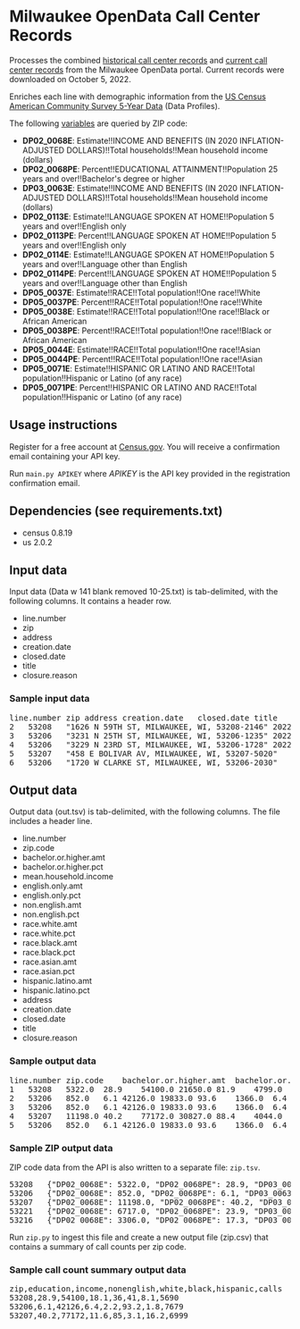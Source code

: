 # Milwaukee OpenData Call Center Records

Processes the combined [historical call center records](https://data.milwaukee.gov/dataset/callcenterdatahistorical)
and [current call center records](https://data.milwaukee.gov/dataset/callcenterdatacurrent) from the Milwaukee OpenData portal. Current records were downloaded on October 5, 2022.

Enriches each line with demographic information from the [US Census American Community Survey 5-Year Data](https://www.census.gov/data/developers/data-sets/acs-5year.html) (Data Profiles).

The following [variables](https://api.census.gov/data/2020/acs/acs5/profile/variables.html) are queried by ZIP code:

- **DP02_0068E**:  Estimate!!INCOME AND BENEFITS (IN 2020 INFLATION-ADJUSTED DOLLARS)!!Total households!!Mean household income (dollars)
- **DP02_0068PE**:  Percent!!EDUCATIONAL ATTAINMENT!!Population 25 years and over!!Bachelor's degree or higher
- **DP03_0063E**:  Estimate!!INCOME AND BENEFITS (IN 2020 INFLATION-ADJUSTED DOLLARS)!!Total households!!Mean household income (dollars)
- **DP02_0113E**:  Estimate!!LANGUAGE SPOKEN AT HOME!!Population 5 years and over!!English only
- **DP02_0113PE**:  Percent!!LANGUAGE SPOKEN AT HOME!!Population 5 years and over!!English only
- **DP02_0114E**:  	Estimate!!LANGUAGE SPOKEN AT HOME!!Population 5 years and over!!Language other than English
- **DP02_0114PE**:  Percent!!LANGUAGE SPOKEN AT HOME!!Population 5 years and over!!Language other than English
- **DP05_0037E**:  Estimate!!RACE!!Total population!!One race!!White
- **DP05_0037PE**:  Percent!!RACE!!Total population!!One race!!White
- **DP05_0038E**:  Estimate!!RACE!!Total population!!One race!!Black or African American
- **DP05_0038PE**:  Percent!!RACE!!Total population!!One race!!Black or African American
- **DP05_0044E**:  Estimate!!RACE!!Total population!!One race!!Asian
- **DP05_0044PE**:  Percent!!RACE!!Total population!!One race!!Asian
- **DP05_0071E**:  Estimate!!HISPANIC OR LATINO AND RACE!!Total population!!Hispanic or Latino (of any race)
- **DP05_0071PE**:  Percent!!HISPANIC OR LATINO AND RACE!!Total population!!Hispanic or Latino (of any race)


## Usage instructions
Register for a free account at [Census.gov](https://api.census.gov/data/key_signup.html). You will receive a confirmation email containing your API key. 

Run `main.py APIKEY` where *APIKEY* is the API key provided in the registration confirmation email.

## Dependencies (see requirements.txt)
- census 0.8.19
- us 2.0.2

## Input data
Input data (Data  w 141 blank removed 10-25.txt) is tab-delimited, with the following columns. It contains a header row.

- line.number
- zip
- address
- creation.date
- closed.date
- title
- closure.reason

### Sample input data

<pre>
line.number	zip	address	creation.date	closed.date	title	closure.reason
2	53208	"1626 N 59TH ST, MILWAUKEE, WI, 53208-2146"	2022-09-27T00:00:00Z	2022-09-27T00:00:00Z	Broken Branch Down - Not Blocking	"Windstorm damage. Several large branches down. Stacked on boulevard in two piles, about 3 cu/yds"
3	53206	"3231 N 25TH ST, MILWAUKEE, WI, 53206-1235"	2022-09-27T00:00:00Z		Scattered Litter and Debris on Private Property	NEXT TO GARBAGE CARTS
4	53206	"3229 N 23RD ST, MILWAUKEE, WI, 53206-1728"	2022-09-27T00:00:00Z		Scattered Litter and Debris on Private Property	NEXT GARBAGFE CARTS
5	53207	"458 E BOLIVAR AV, MILWAUKEE, WI, 53207-5020"	2022-09-27T00:00:00Z		Weeds and Tall Grass Complaint	Rear
6	53206	"1720 W CLARKE ST, MILWAUKEE, WI, 53206-2030"	2022-09-27T00:00:00Z		Garbage Cart: No Cart	Single home. Always had 2 carts
</pre>


## Output data
Output data (out.tsv) is tab-delimited, with the following columns. The file includes a header line.

- line.number
- zip.code
- bachelor.or.higher.amt
- bachelor.or.higher.pct
- mean.household.income
- english.only.amt
- english.only.pct
- non.english.amt
- non.english.pct
- race.white.amt
- race.white.pct
- race.black.amt
- race.black.pct
- race.asian.amt
- race.asian.pct
- hispanic.latino.amt
- hispanic.latino.pct
- address
- creation.date
- closed.date
- title
- closure.reason

### Sample output data

<pre>
line.number	zip.code	bachelor.or.higher.amt	bachelor.or.higher.pct	mean.household.income	english.only.amt	english.only.pct	non.english.amt	non.english.pct	race.white.amt	race.white.pct	race.black.amt	race.black.pct	race.asian.amt	race.asian.pct	hispanic.latino.amt	hispanic.latino.pct	address	creation.date	closed.date	title	closure.reason
1	53208	5322.0	28.9	54100.0	21650.0	81.9	4799.0	18.1	10500.0	36.0	11978.0	41.0	3685.0	12.6	29205.0	29205.0	1626 N 59TH ST, MILWAUKEE, WI, 53208-2146	2022-09-27T00:00:00Z	2022-09-27T00:00:00Z	Broken Branch Down - Not Blocking	Windstorm damage. Several large branches down. Stacked on boulevard in two piles, about 3 cu/yds
2	53206	852.0	6.1	42126.0	19833.0	93.6	1366.0	6.4	526.0	2.2	22017.0	93.2	242.0	1.0	23612.0	23612.0	3231 N 25TH ST, MILWAUKEE, WI, 53206-1235	2022-09-27T00:00:00Z		Scattered Litter and Debris on Private Property	NEXT TO GARBAGE CARTS
3	53206	852.0	6.1	42126.0	19833.0	93.6	1366.0	6.4	526.0	2.2	22017.0	93.2	242.0	1.0	23612.0	23612.0	3229 N 23RD ST, MILWAUKEE, WI, 53206-1728	2022-09-27T00:00:00Z		Scattered Litter and Debris on Private Property	NEXT GARBAGFE CARTS
4	53207	11198.0	40.2	77172.0	30827.0	88.4	4044.0	11.6	31551.0	85.0	1140.0	3.1	401.0	1.1	37103.0	37103.0	458 E BOLIVAR AV, MILWAUKEE, WI, 53207-5020	2022-09-27T00:00:00Z		Weeds and Tall Grass Complaint	Rear
5	53206	852.0	6.1	42126.0	19833.0	93.6	1366.0	6.4	526.0	2.2	22017.0	93.2	242.0	1.0	23612.0	23612.0	1720 W CLARKE ST, MILWAUKEE, WI, 53206-2030	2022-09-27T00:00:00Z		Garbage Cart: No Cart	Single home. Always had 2 carts
</pre>

### Sample ZIP output data

ZIP code data from the API is also written to a separate file: `zip.tsv`.

<pre>
53208	{"DP02_0068E": 5322.0, "DP02_0068PE": 28.9, "DP03_0063E": 54100.0, "DP02_0113E": 21650.0, "DP02_0113PE": 81.9, "DP02_0114E": 4799.0, "DP02_0114PE": 18.1, "DP05_0037E": 10500.0, "DP05_0037PE": 36.0, "DP05_0038E": 11978.0, "DP05_0038PE": 41.0, "DP05_0044E": 3685.0, "DP05_0044PE": 12.6, "DP05_0070E": 29205.0, "DP05_0070PE": 29205.0, "zip code tabulation area": "53208"}
53206	{"DP02_0068E": 852.0, "DP02_0068PE": 6.1, "DP03_0063E": 42126.0, "DP02_0113E": 19833.0, "DP02_0113PE": 93.6, "DP02_0114E": 1366.0, "DP02_0114PE": 6.4, "DP05_0037E": 526.0, "DP05_0037PE": 2.2, "DP05_0038E": 22017.0, "DP05_0038PE": 93.2, "DP05_0044E": 242.0, "DP05_0044PE": 1.0, "DP05_0070E": 23612.0, "DP05_0070PE": 23612.0, "zip code tabulation area": "53206"}
53207	{"DP02_0068E": 11198.0, "DP02_0068PE": 40.2, "DP03_0063E": 77172.0, "DP02_0113E": 30827.0, "DP02_0113PE": 88.4, "DP02_0114E": 4044.0, "DP02_0114PE": 11.6, "DP05_0037E": 31551.0, "DP05_0037PE": 85.0, "DP05_0038E": 1140.0, "DP05_0038PE": 3.1, "DP05_0044E": 401.0, "DP05_0044PE": 1.1, "DP05_0070E": 37103.0, "DP05_0070PE": 37103.0, "zip code tabulation area": "53207"}
53221	{"DP02_0068E": 6717.0, "DP02_0068PE": 23.9, "DP03_0063E": 68176.0, "DP02_0113E": 25524.0, "DP02_0113PE": 69.5, "DP02_0114E": 11226.0, "DP02_0114PE": 30.5, "DP05_0037E": 28462.0, "DP05_0037PE": 71.9, "DP05_0038E": 2181.0, "DP05_0038PE": 5.5, "DP05_0044E": 2997.0, "DP05_0044PE": 7.6, "DP05_0070E": 39602.0, "DP05_0070PE": 39602.0, "zip code tabulation area": "53221"}
53216	{"DP02_0068E": 3306.0, "DP02_0068PE": 17.3, "DP03_0063E": 48263.0, "DP02_0113E": 26922.0, "DP02_0113PE": 92.0, "DP02_0114E": 2352.0, "DP02_0114PE": 8.0, "DP05_0037E": 3763.0, "DP05_0037PE": 12.0, "DP05_0038E": 25305.0, "DP05_0038PE": 80.4, "DP05_0044E": 811.0, "DP05_0044PE": 2.6, "DP05_0070E": 31476.0, "DP05_0070PE": 31476.0, "zip code tabulation area": "53216"}
</pre>

Run `zip.py` to ingest this file and create a new output file (zip.csv) that contains a summary of call counts per zip code.

### Sample call count summary output data

<pre>
zip,education,income,nonenglish,white,black,hispanic,calls
53208,28.9,54100,18.1,36,41,8.1,5690
53206,6.1,42126,6.4,2.2,93.2,1.8,7679
53207,40.2,77172,11.6,85,3.1,16.2,6999
</pre>